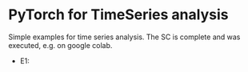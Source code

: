 # PyTorch for TimeSeries analysis

Simple examples for time series analysis. The SC is complete and was executed, e.g. on google colab.

* E1: 
